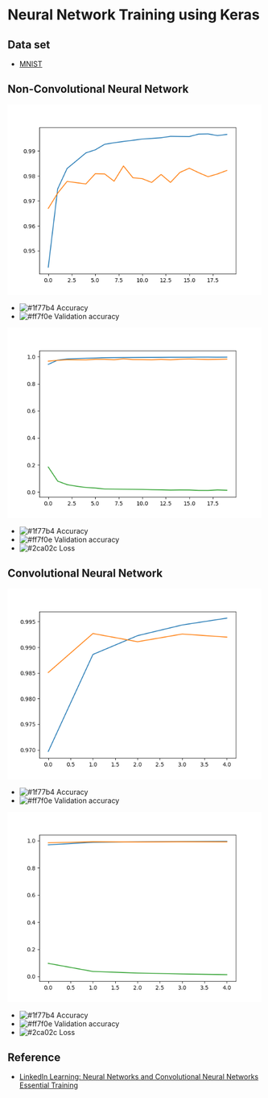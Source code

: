 # Neural Network Training using Keras

## Data set

 - [MNIST](http://yann.lecun.com/exdb/mnist/)

## Non-Convolutional Neural Network

![Non-Convolutional Neural Network accuracy graph](img/blue_accuracy_orange_val_accuracy.png "Non-Convolutional Neural Network accuracy graph")
- ![#1f77b4](https://via.placeholder.com/15/1f77b4/000000?text=+) Accuracy
- ![#ff7f0e](https://via.placeholder.com/15/ff7f0e/000000?text=+) Validation accuracy

![Non-Convolutional Neural Network accuracy and loss graph](img/blue_accuracy_orange_val_accuracy_green_loss.png "Non-Convolutional Neural Network accuracy and loss graph")
- ![#1f77b4](https://via.placeholder.com/15/1f77b4/000000?text=+) Accuracy
- ![#ff7f0e](https://via.placeholder.com/15/ff7f0e/000000?text=+) Validation accuracy
- ![#2ca02c](https://via.placeholder.com/15/2ca02c/000000?text=+) Loss

## Convolutional Neural Network

![Convolutional Neural Network accuracy graph](img/cnn_blue_accuracy_orange_val_accuracy.png "Convolutional Neural Network accuracy graph")
- ![#1f77b4](https://via.placeholder.com/15/1f77b4/000000?text=+) Accuracy
- ![#ff7f0e](https://via.placeholder.com/15/ff7f0e/000000?text=+) Validation accuracy

![Convolutional Neural Network accuracy and loss graph](img/cnn_blue_accuracy_orange_val_accuracy_green_loss.png "Convolutional Neural Network accuracy and loss graph")
- ![#1f77b4](https://via.placeholder.com/15/1f77b4/000000?text=+) Accuracy
- ![#ff7f0e](https://via.placeholder.com/15/ff7f0e/000000?text=+) Validation accuracy
- ![#2ca02c](https://via.placeholder.com/15/2ca02c/000000?text=+) Loss

## Reference

 - [LinkedIn Learning: Neural Networks and Convolutional Neural Networks Essential Training](https://www.linkedin.com/learning/neural-networks-and-convolutional-neural-networks-essential-training/)